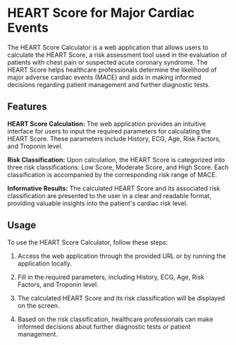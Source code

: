 # HEART Score for Major Cardiac Events

The HEART Score Calculator is a web application that allows users to calculate the HEART Score, a risk assessment tool used in the evaluation of patients with chest pain or suspected acute coronary syndrome. The HEART Score helps healthcare professionals determine the likelihood of major adverse cardiac events (MACE) and aids in making informed decisions regarding patient management and further diagnostic tests.

## Features
**HEART Score Calculation:** The web application provides an intuitive interface for users to input the required parameters for calculating the HEART Score. These parameters include History, ECG, Age, Risk Factors, and Troponin level.

**Risk Classification:** Upon calculation, the HEART Score is categorized into three risk classifications: Low Score, Moderate Score, and High Score. Each classification is accompanied by the corresponding risk range of MACE.

**Informative Results:** The calculated HEART Score and its associated risk classification are presented to the user in a clear and readable format, providing valuable insights into the patient's cardiac risk level.

## Usage
To use the HEART Score Calculator, follow these steps:

1. Access the web application through the provided URL or by running the application locally.

2. Fill in the required parameters, including History, ECG, Age, Risk Factors, and Troponin level.

3. The calculated HEART Score and its risk classification will be displayed on the screen.

4. Based on the risk classification, healthcare professionals can make informed decisions about further diagnostic tests or patient management.
